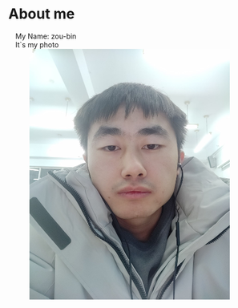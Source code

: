# About me
&ensp;&ensp;My Name: zou-bin  
&ensp;&ensp;It`s my photo  
&ensp;&ensp;&ensp;&ensp;&ensp;&ensp;<img src="./img/me.jpg" width="400px" height="500px">

